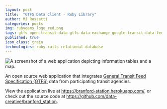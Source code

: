 ```yaml
---
layout: post
title:  "GTFS Data Client - Ruby Library"
author: MJ Rossetti
categories: posts
img: rubygems_logo_red.png
tags: gtfs open-transit-data gtfs-data-exchange google-transit-data-feed
published: true
icon_class: train
technologies: ruby rails relational-database
---
```


![A screenshot of a web application depicting information tables and a map.](/assets/images/gtfs-data-client.png "App screenshot")

An open source web application that integrates
 [General Transit Feed Specification (GTFS)](https://developers.google.com/transit/gtfs/)
 data from participating transit agencies.

View the application live at https://branford-station.herokuapp.com/,
 or check out the source code at https://github.com/data-creative/branford_station.
